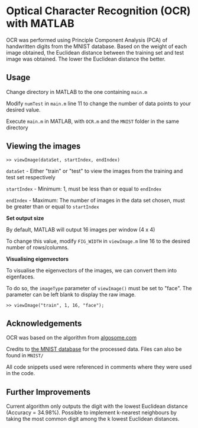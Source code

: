 # Optical Character Recognition (OCR) with MATLAB

OCR was performed using Principle Component Analysis (PCA) of handwritten digits from the MNIST database. Based on the weight of each image obtained, the Euclidean distance between the training set and test image was obtained. The lower the Euclidean distance the better.

## Usage

Change directory in MATLAB to the one containing `main.m`

Modify `numTest` in `main.m` line 11 to change the number of data points to your desired value.

Execute `main.m` in MATLAB, with `OCR.m` and the `MNIST` folder in the same directory

## Viewing the images

`>> viewImage(dataSet, startIndex, endIndex)`

`dataSet` - Either "train" or "test" to view the images from the training and test set respectively
 
`startIndex` - Minimum: 1, must be less than or equal to `endIndex`

`endIndex` - Maximum: The number of images in the data set chosen, must be greater than or equal to `startIndex`

**Set output size**

By default, MATLAB will output 16 images per window (4 x 4)

To change this value, modify `FIG_WIDTH` in `viewImage.m` line 16 to the desired number of rows/columns.

**Visualising eigenvectors**

To visualise the eigenvectors of the images, we can convert them into eigenfaces. 

To do so, the `imageType` parameter of `viewImage()` must be set to "face". The parameter can be left blank to display the raw image.

`>> viewImage("train", 1, 16, "face");`

## Acknowledgements

OCR was based on the algorithm from [algosome.com](https://www.algosome.com/articles/optical-character-recognition-java.html)

Credits to [the MNIST database](http://yann.lecun.com/exdb/mnist/) for the processed data. Files can also be found in `MNIST/`

All code snippets used were referenced in comments where they were used in the code.

## Further Improvements

Current algorithm only outputs the digit with the lowest Euclidean distance (Accuracy = 34.98%). Possible to implement k-nearest neighbours by taking the most common digit among the k lowest Euclidean distances.
